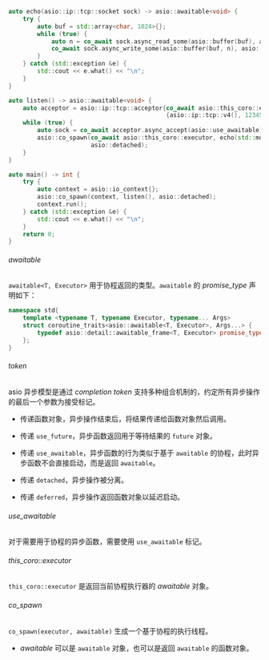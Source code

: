 ```cpp
auto echo(asio::ip::tcp::socket sock) -> asio::awaitable<void> {
    try {
        auto buf = std::array<char, 1024>{};
        while (true) {
            auto n = co_await sock.async_read_some(asio::buffer(buf), asio::use_awaitable);
            co_await sock.async_write_some(asio::buffer(buf, n), asio::use_awaitable);
        }
    } catch (std::exception &e) {
        std::cout << e.what() << "\n";
    }
}

auto listen() -> asio::awaitable<void> {
    auto acceptor = asio::ip::tcp::acceptor{co_await asio::this_coro::executor,
                                            {asio::ip::tcp::v4(), 12345}};
    while (true) {
        auto sock = co_await acceptor.async_accept(asio::use_awaitable);
        asio::co_spawn(co_await asio::this_coro::executor, echo(std::move(sock)),
                       asio::detached);
    }
}

auto main() -> int {
    try {
        auto context = asio::io_context{};
        asio::co_spawn(context, listen(), asio::detached);
        context.run();
    } catch (std::exception &e) {
        std::cout << e.what() << "\n";
    }
    return 0;
}
```

###### awaitable

`awaitable<T, Executor>` 用于协程返回的类型。`awaitable` 的 _promise_type_ 声明如下：

```cpp
namespace std{
    template <typename T, typename Executor, typename... Args>
    struct coroutine_traits<asio::awaitable<T, Executor>, Args...> {
        typedef asio::detail::awaitable_frame<T, Executor> promise_type;
    };   
}
```

###### token

asio 异步模型是通过 _completion token_ 支持多种组合机制的，约定所有异步操作的最后一个参数为接受标记。

* 传递函数对象，异步操作结束后，将结果传递给函数对象然后调用。

* 传递 `use_future`，异步函数返回用于等待结果的 `future` 对象。
* 传递 `use_awaitable`，异步函数的行为类似于基于 `awaitable` 的协程，此时异步函数不会直接启动，而是返回 `awaitable`。
* 传递 `detached`，异步操作被分离。
* 传递 `deferred`，异步操作返回函数对象以延迟启动。

###### use_awaitable

对于需要用于协程的异步函数，需要使用 `use_awaitable` 标记。

###### this_coro::executor

`this_coro::executor` 是返回当前协程执行器的 _awaitable_ 对象。

###### co_spawn

`co_spawn(executor, awaitable)` 生成一个基于协程的执行线程。

* _awaitable_ 可以是 `awaitable` 对象，也可以是返回 `awaitable` 的函数对象。

